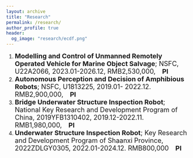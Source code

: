 ```yaml
---
layout: archive
title: "Research"
permalink: /research/
author_profile: true
header:
  og_image: "research/ecdf.png"
---
```

1. <font size=4> <b> Modelling and Control of Unmanned Remotely Operated Vehicle for Marine Object Salvage</b>; NSFC, U22A2066, 2023.01-2026.12, RMB2,530,000,&emsp;<b>PI</b></font>
2. <font size=4> <b> Autonomous Perception and Decision of Amphibious Robots</b>;  NSFC, U1813225, 2019.01- 2022.12. RMB2,900,000,&emsp;<b>PI</b></font>
3. <font size=4> <b> Bridge Underwater Structure Inspection Robot</b>; National Key Research and Development Program of China, 2019YFB1310402, 2019.12-2022.11. RMB1,980,000,&emsp;<b>PI</b></font>
4. <font size=4> <b> Underwater Structure Inspection Robot</b>; Key Research and Development Program of Shaanxi Province, 2022ZDLGY0305, 2022.01-2024.12. RMB800,000&emsp;<b>PI</b></font>

<nbsp>

<!-- {% include base_path %}

{% assign ordered_pages = site.research | sort:"order_number" %}

{% for post in ordered_pages %}
  {% include archive-single.html type="grid" %}
{% endfor %}
 -->
